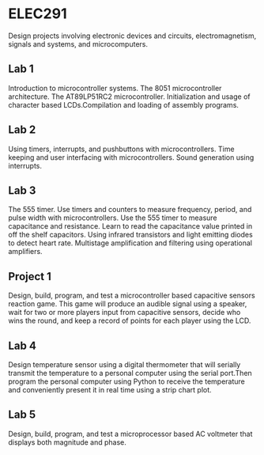 # ELEC291
Design projects involving electronic devices and circuits, electromagnetism, signals and systems, and microcomputers.

## Lab 1
Introduction to microcontroller systems. The 8051 microcontroller architecture. The AT89LP51RC2 microcontroller. Initialization and usage of character based LCDs.Compilation and loading of assembly programs.

## Lab 2 
Using timers, interrupts, and pushbuttons with microcontrollers. Time keeping and user interfacing with microcontrollers. Sound generation using interrupts.

## Lab 3 
The 555 timer.  Use timers and counters to measure frequency, period, and pulse width with microcontrollers. Use the 555 timer to measure capacitance and resistance. Learn to read the capacitance value printed in off the shelf capacitors. Using infrared transistors and light emitting diodes to detect heart rate.  Multistage amplification and filtering using operational amplifiers.

## Project 1
Design,  build,  program,  and  test  a  microcontroller  based  capacitive sensors reaction game.  This game will produce an audible signal using a speaker, wait for two or more  players  input  from  capacitive  sensors,  decide  who  wins  the  round,  and  keep  a  record  of points for each player using the LCD.

## Lab 4
Design temperature sensor using a digital thermometer that will serially transmit the temperature to a personal computer using the serial port.Then program the personal computer using Python to receive the temperature and conveniently present it in real time using a strip chart plot.

## Lab 5
Design, build, program, and test a microprocessor based AC voltmeter that displays both magnitude and phase.
